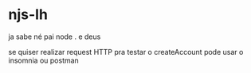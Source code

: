 # njs-lh

ja sabe né pai node . e deus

se quiser realizar request HTTP pra testar o createAccount pode usar o insomnia ou postman
